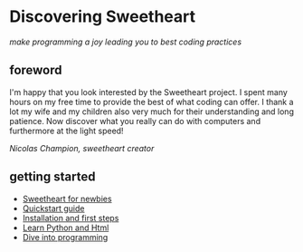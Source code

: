 # Discovering Sweetheart 
*make programming a joy leading you to best coding practices*

## foreword

I'm happy that you look interested by the Sweetheart project. I spent many hours on my free time to provide the best of what coding can offer. I thank a lot my wife and my children also very much for their understanding and long patience. Now discover what you really can do with computers and furthermore at the light speed!

 *Nicolas Champion, sweetheart creator*

 ## getting started

 + [Sweetheart for newbies](empty.html)
 + [Quickstart guide]()
 + [Installation and first steps]()
 + [Learn Python and Html]()
 + [Dive into programming]()
